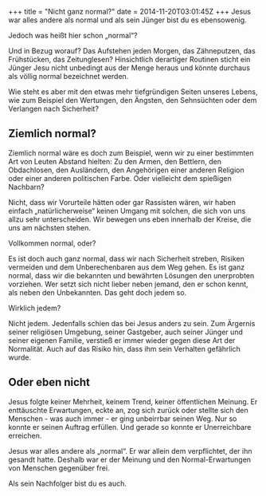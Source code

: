 +++
title = "Nicht ganz normal?"
date = 2014-11-20T03:01:45Z
+++
Jesus war alles andere als normal und als sein Jünger bist du es ebensowenig.

Jedoch was heißt hier schon „normal“?

Und in Bezug worauf? Das Aufstehen jeden Morgen, das Zähneputzen, das Frühstücken, das Zeitunglesen? Hinsichtlich derartiger Routinen sticht ein Jünger Jesu nicht unbedingt aus der Menge heraus und könnte durchaus als völlig normal bezeichnet werden.

Wie steht es aber mit den etwas mehr tiefgründigen Seiten unseres Lebens, wie zum Beispiel den Wertungen, den Ängsten, den Sehnsüchten oder dem Verlangen nach Sicherheit?

## Ziemlich normal?
Ziemlich normal wäre es doch zum Beispiel, wenn wir zu einer bestimmten Art von Leuten Abstand hielten: Zu den Armen, den Bettlern, den Obdachlosen, den Ausländern, den Angehörigen einer anderen Religion oder einer anderen politischen Farbe. Oder vielleicht dem spießigen Nachbarn?

Nicht, dass wir Vorurteile hätten oder gar Rassisten wären, wir haben einfach „natürlicherweise“ keinen Umgang mit solchen, die sich von uns allzu sehr unterscheiden. Wir bewegen uns eben innerhalb der Kreise, die uns am nächsten stehen.

Vollkommen normal, oder?

Es ist doch auch ganz normal, dass wir nach Sicherheit streben, Risiken vermeiden und dem Unberechenbaren aus dem Weg gehen. Es ist ganz normal, dass wir die bekannten und bewährten Lösungen den unerprobten vorziehen. Wer setzt sich nicht lieber neben jemand, den er schon kennt, als neben den Unbekannten. Das geht doch jedem so.

Wirklich jedem?

Nicht jedem. Jedenfalls schien das bei Jesus anders zu sein. Zum Ärgernis seiner religiösen Umgebung, seiner Gastgeber, auch seiner Jünger und seiner eigenen Familie, verstieß er immer wieder gegen diese Art der Normalität. Auch auf das Risiko hin, dass ihm sein Verhalten gefährlich wurde.

## Oder eben nicht
Jesus folgte keiner Mehrheit, keinem Trend, keiner öffentlichen Meinung. Er enttäuschte Erwartungen, eckte an, zog sich zurück oder stellte sich den Menschen - was auch immer - er ging unbeirrbar seinen Weg. Nur so konnte er seinen Auftrag erfüllen. Und gerade so konnte er Unerreichbare erreichen.

Jesus war alles andere als „normal“. Er war allein dem verpflichtet, der ihn gesandt hatte. Deshalb war er der Meinung und den Normal-Erwartungen von Menschen gegenüber frei.

Als sein Nachfolger bist du es auch.
